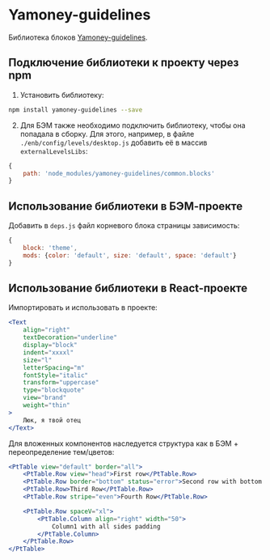 # Yamoney-guidelines

Библиотека блоков [Yamoney-guidelines](https://yamoney.design).

## Подключение библиотеки к проекту через npm

1. Установить библиотеку:

```bash
npm install yamoney-guidelines --save
```

2. Для БЭМ также необходимо подключить библиотеку, чтобы она попадала в сборку. Для этого, например, в файле `./enb/config/levels/desktop.js` добавить eё в массив `externalLevelsLibs`:

```js static
{
	path: 'node_modules/yamoney-guidelines/common.blocks'
}
```

## Использование библиотеки в БЭМ-проекте

Добавить в `deps.js` файл корневого блока страницы зависимость:

```js static
{
	block: 'theme',
	mods: {color: 'default', size: 'default', space: 'default'}
}
```

## Использование библиотеки в React-проекте

Импортировать и использовать в проекте:

```jsx
<Text
	align="right"
	textDecoration="underline"
	display="block"
	indent="xxxxl"
	size="l"
	letterSpacing="m"
	fontStyle="italic"
	transform="uppercase"
	type="blockquote"
	view="brand"
	weight="thin"
>
	Люк, я твой отец
</Text>
```

Для вложенных компонентов наследуется структура как в БЭМ + переопределение тем/цветов:

```jsx
<PtTable view="default" border="all">
	<PtTable.Row view="head">First row</PtTable.Row>
	<PtTable.Row border="bottom" status="error">Second row with bottom border</PtTable.Row>
	<PtTable.Row>Third Row</PtTable.Row>
	<PtTable.Row stripe="even">Fourth Row</PtTable.Row>

	<PtTable.Row spaceV="xl">
		<PtTable.Column align="right" width="50">
			Column1 with all sides padding
		</PtTable.Column>
	</PtTable.Row>
</PtTable>
```
